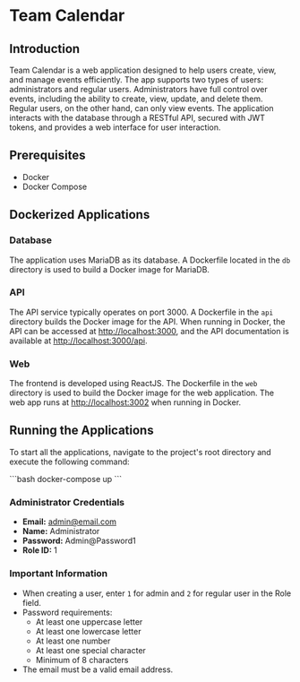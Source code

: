 
# Team Calendar

## Introduction

Team Calendar is a web application designed to help users create, view, and manage events efficiently. The app supports two types of users: administrators and regular users. Administrators have full control over events, including the ability to create, view, update, and delete them. Regular users, on the other hand, can only view events. The application interacts with the database through a RESTful API, secured with JWT tokens, and provides a web interface for user interaction.

## Prerequisites

- Docker
- Docker Compose

## Dockerized Applications

### Database

The application uses MariaDB as its database. A Dockerfile located in the `db` directory is used to build a Docker image for MariaDB.

### API

The API service typically operates on port 3000. A Dockerfile in the `api` directory builds the Docker image for the API. When running in Docker, the API can be accessed at [http://localhost:3000](http://localhost:3000), and the API documentation is available at [http://localhost:3000/api](http://localhost:3000/api).

### Web

The frontend is developed using ReactJS. The Dockerfile in the `web` directory is used to build the Docker image for the web application. The web app runs at [http://localhost:3002](http://localhost:3002) when running in Docker.

## Running the Applications

To start all the applications, navigate to the project's root directory and execute the following command:

\`\`\`bash
docker-compose up
\`\`\`

### Administrator Credentials

- **Email:** admin@email.com
- **Name:** Administrator
- **Password:** Admin@Password1
- **Role ID:** 1

### Important Information

- When creating a user, enter `1` for admin and `2` for regular user in the Role field.
- Password requirements:
  - At least one uppercase letter
  - At least one lowercase letter
  - At least one number
  - At least one special character
  - Minimum of 8 characters
- The email must be a valid email address.
